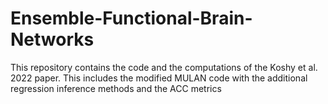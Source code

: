 # Ensemble-Functional-Brain-Networks
This repository contains the code and the computations of the Koshy et al. 2022 paper. This includes the modified MULAN code with the additional regression inference methods and the ACC metrics 
